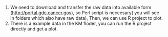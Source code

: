 1. We need to download and transfer the raw data into available form (http://portal.gdc.cancer.gov), so Perl script is neccesary( you will see in folders which also have raw data), Then, we can use R project to plot.
2. There is a example data in the KM floder, you can run the R project directly and get a plot.
